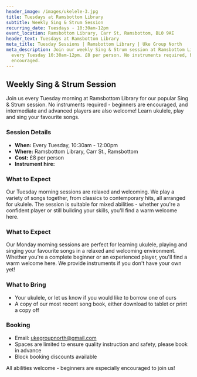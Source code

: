 ```yaml
---
header_image: /images/ukelele-3.jpg
title: Tuesdays at Ramsbottom Library
subtitle: Weekly Sing & Strum Session
recurring_date: Tuesdays - 10:30am-12pm
event_location: Ramsbottom Library, Carr St, Ramsbottom, BL0 9AE
header_text: Tuesdays at Ramsbottom Library
meta_title: Tuesday Sessions | Ramsbottom Library | Uke Group North
meta_description: Join our weekly Sing & Strum session at Ramsbottom Library
  every Tuesday 10:30am-12pm. £8 per person. No instruments required, beginners
  encouraged.
---
```

## Weekly Sing & Strum Session

Join us every Tuesday morning at Ramsbottom Library for our popular Sing & Strum session. No instruments required - beginners are encouraged, and intermediate and advanced players are also welcome! Learn ukulele, play and sing your favourite songs.

### Session Details

- **When:** Every Tuesday, 10:30am - 12:00pm
- **Where:** Ramsbottom Library, Carr St., Ramsbottom
- **Cost:** £8 per person
- **Instrument hire:**

### What to Expect

Our Tuesday morning sessions are relaxed and welcoming. We play a variety of songs together, from classics to contemporary hits, all arranged for ukulele. The session is suitable for mixed abilities - whether you're a confident player or still building your skills, you'll find a warm welcome here.

### What to Expect

Our Monday morning sessions are perfect for learning ukulele, playing and singing your favourite songs in a relaxed and welcoming environment. Whether you're a complete beginner or an experienced player, you'll find a warm welcome here. We provide instruments if you don't have your own yet!

### What to Bring

- Your ukulele, or let us know if you would like to borrow one of ours
- A copy of our most recent song book, either download to tablet or print a copy off

### Booking

- Email: [ukegroupnorth@gmail.com](mailto:ukegroupnorth@gmail.com)
- Spaces are limited to ensure quality instruction and safety, please book in advance
- Block booking discounts available

All abilities welcome - beginners are especially encouraged to join us!